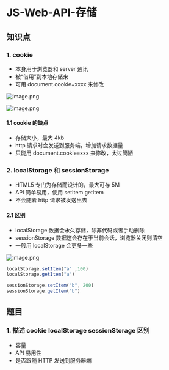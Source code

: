 # JS-Web-API-存储

## 知识点
### 1. cookie
* 本身用于浏览器和 server 通讯
* 被“借用”到本地存储来
* 可用 document.cookie=xxxx 来修改

![image.png](https://p1-juejin.byteimg.com/tos-cn-i-k3u1fbpfcp/cb5ce55f165f41f1bacaad050891c7c8~tplv-k3u1fbpfcp-watermark.image?)

![image.png](https://p1-juejin.byteimg.com/tos-cn-i-k3u1fbpfcp/9acc174e32304012a369bcad79a0b140~tplv-k3u1fbpfcp-watermark.image?)

#### 1.1 cookie 的缺点
* 存储大小，最大 4kb
* http 请求时会发送到服务端，增加请求数据量
* 只能用 document.cookie=xxx 来修改，太过简陋

### 2. localStorage 和 sessionStorage
* HTML5 专门为存储而设计的，最大可存 5M
* API 简单易用，使用 setItem getItem
* 不会随着 http 请求被发送出去
####  2.1 区别
* localStorage 数据会永久存储，除非代码或者手动删除
* sessionStorage 数据这会存在于当前会话，浏览器关闭则清空
* 一般用 localStorage 会更多一些

![image.png](https://p9-juejin.byteimg.com/tos-cn-i-k3u1fbpfcp/cbb2175f94234aa8830eea8ec0345abd~tplv-k3u1fbpfcp-watermark.image?)

```javascript
localStorage.setItem("a" ,100)
localStorage.getItem("a")

sessionStorage.setItem("b", 200)
sessionStorage.getItem("b")
```
## 题目
### 1. 描述 cookie localStorage sessionStorage 区别
* 容量
* API 易用性
* 是否跟随 HTTP 发送到服务器端